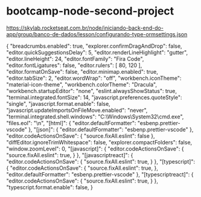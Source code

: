 # bootcamp-node-second-project
https://skylab.rocketseat.com.br/node/iniciando-back-end-do-app/group/banco-de-dados/lesson/configurando-type-ormsettings.json

{
  "breadcrumbs.enabled": true,
  "explorer.confirmDragAndDrop": false,
  "editor.quickSuggestionsDelay": 5,
  "editor.renderLineHighlight": "gutter",
  "editor.lineHeight": 24,
  "editor.fontFamily": "Fira Code",
  "editor.fontLigatures": false,
  "editor.rulers": [
    80,
    120
  ],
  "editor.formatOnSave": false,
  "editor.minimap.enabled": true,
  "editor.tabSize": 2,
  "editor.wordWrap": "off",
  "workbench.iconTheme": "material-icon-theme",
  "workbench.colorTheme": "Dracula",
  "workbench.startupEditor": "none",
  "eslint.alwaysShowStatus": true,
  "terminal.integrated.fontSize": 14,
  "javascript.preferences.quoteStyle": "single",
  "javascript.format.enable": false,
  "javascript.updateImportsOnFileMove.enabled": "never",
  "terminal.integrated.shell.windows": "C:\\Windows\\System32\\cmd.exe",
  "files.eol": "\n",
  "[html]": {
    "editor.defaultFormatter": "esbenp.prettier-vscode"
  },
  "[json]": {
    "editor.defaultFormatter": "esbenp.prettier-vscode"
  },
  "editor.codeActionsOnSave": {
    "source.fixAll.eslint": false
  },
  "diffEditor.ignoreTrimWhitespace": false,
  "explorer.compactFolders": false,
  "window.zoomLevel": 0,
  "[javascript]": {
    "editor.codeActionsOnSave": {
      "source.fixAll.eslint": true,
    }
  },
  "[javascriptreact]": {
    "editor.codeActionsOnSave": {
      "source.fixAll.eslint": true,
    }
  },
  "[typescript]": {
    "editor.codeActionsOnSave": {
      "source.fixAll.eslint": true,
    },
    "editor.defaultFormatter": "esbenp.prettier-vscode"
  },
  "[typescriptreact]": {
    "editor.codeActionsOnSave": {
      "source.fixAll.eslint": true,
    }
  },
  "typescript.format.enable": false,
}
